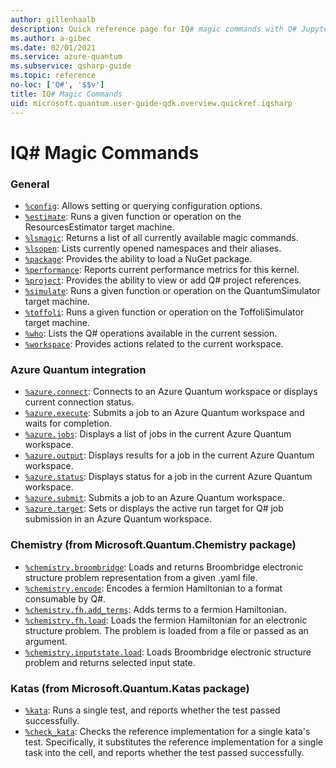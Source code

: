 ```yaml
---
author: gillenhaalb
description: Quick reference page for IQ# magic commands with Q# Jupyter Notebooks
ms.author: a-gibec
ms.date: 02/01/2021
ms.service: azure-quantum
ms.subservice: qsharp-guide
ms.topic: reference
no-loc: ['Q#', '$$v']
title: IQ# Magic Commands
uid: microsoft.quantum.user-guide-qdk.overview.quickref.iqsharp
---
```


# IQ# Magic Commands

### General

- [`%config`](xref:microsoft.quantum.iqsharp.magic-ref.config): Allows setting or querying configuration options.
- [`%estimate`](xref:microsoft.quantum.iqsharp.magic-ref.estimate): Runs a given function or operation on the ResourcesEstimator target machine.
- [`%lsmagic`](xref:microsoft.quantum.iqsharp.magic-ref.lsmagic): Returns a list of all currently available magic commands.
- [`%lsopen`](xref:microsoft.quantum.iqsharp.magic-ref.lsopen): Lists currently opened namespaces and their aliases.
- [`%package`](xref:microsoft.quantum.iqsharp.magic-ref.package): Provides the ability to load a NuGet package.
- [`%performance`](xref:microsoft.quantum.iqsharp.magic-ref.performance): Reports current performance metrics for this kernel.
- [`%project`](xref:microsoft.quantum.iqsharp.magic-ref.project): Provides the ability to view or add Q# project references. 
- [`%simulate`](xref:microsoft.quantum.iqsharp.magic-ref.simulate): Runs a given function or operation on the QuantumSimulator target machine.
- [`%toffoli`](xref:microsoft.quantum.iqsharp.magic-ref.toffoli): Runs a given function or operation on the ToffoliSimulator target machine.
- [`%who`](xref:microsoft.quantum.iqsharp.magic-ref.who): Lists the Q# operations available in the current session.
- [`%workspace`](xref:microsoft.quantum.iqsharp.magic-ref.workspace): Provides actions related to the current workspace.

### Azure Quantum integration

- [`%azure.connect`](xref:microsoft.quantum.iqsharp.magic-ref.azure.connect): Connects to an Azure Quantum workspace or displays current connection status.
- [`%azure.execute`](xref:microsoft.quantum.iqsharp.magic-ref.azure.execute): Submits a job to an Azure Quantum workspace and waits for completion.
- [`%azure.jobs`](xref:microsoft.quantum.iqsharp.magic-ref.azure.jobs): Displays a list of jobs in the current Azure Quantum workspace.
- [`%azure.output`](xref:microsoft.quantum.iqsharp.magic-ref.azure.output): Displays results for a job in the current Azure Quantum workspace.
- [`%azure.status`](xref:microsoft.quantum.iqsharp.magic-ref.azure.status): Displays status for a job in the current Azure Quantum workspace.
- [`%azure.submit`](xref:microsoft.quantum.iqsharp.magic-ref.azure.submit): Submits a job to an Azure Quantum workspace.
- [`%azure.target`](xref:microsoft.quantum.iqsharp.magic-ref.azure.target): Sets or displays the active run target for Q# job submission in an Azure Quantum workspace.

### Chemistry (from Microsoft.Quantum.Chemistry package)

- [`%chemistry.broombridge`](xref:microsoft.quantum.iqsharp.magic-ref.chemistry.broombridge): Loads and returns Broombridge electronic structure problem representation from a given .yaml file.
- [`%chemistry.encode`](xref:microsoft.quantum.iqsharp.magic-ref.chemistry.encode): Encodes a fermion Hamiltonian to a format consumable by Q#.
- [`%chemistry.fh.add_terms`](xref:microsoft.quantum.iqsharp.magic-ref.chemistry.fh.add_terms): Adds terms to a fermion Hamiltonian.
- [`%chemistry.fh.load`](xref:microsoft.quantum.iqsharp.magic-ref.chemistry.fh.load): Loads the fermion Hamiltonian for an electronic structure problem. The problem is loaded from a file or passed as an argument.
- [`%chemistry.inputstate.load`](xref:microsoft.quantum.iqsharp.magic-ref.chemistry.inputstate.load): Loads Broombridge electronic structure problem and returns selected input state.

### Katas (from Microsoft.Quantum.Katas package)

- [`%kata`](xref:microsoft.quantum.iqsharp.magic-ref.kata): Runs a single test, and reports whether the test passed successfully.
- [`%check_kata`](xref:microsoft.quantum.iqsharp.magic-ref.check_kata): Checks the reference implementation for a single kata's test.
    Specifically, it substitutes the reference implementation for a single task into the cell, and reports whether the test passed successfully.